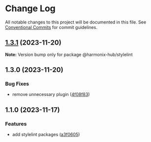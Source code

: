 # Change Log

All notable changes to this project will be documented in this file.
See [Conventional Commits](https://conventionalcommits.org) for commit guidelines.

## [1.3.1](https://github.com/mauroreisvieira/harmonix-hub/compare/@harmonix-hub/stylelint@1.3.0...@harmonix-hub/stylelint@1.3.1) (2023-11-20)

**Note:** Version bump only for package @harmonix-hub/stylelint





## 1.3.0 (2023-11-20)


### Bug Fixes

* remove unnecessary plugin ([4f08f83](https://github.com/mauroreisvieira/harmonix-hub/commit/4f08f836db00c5182619ab3c2b1c96870eb2f6af))

## 1.1.0 (2023-11-17)


### Features

* add stylelint packages ([a3f0605](https://github.com/mauroreisvieira/harmonix-hub/commit/a3f06054e96476a46eaea6b60951e9d29b2a5b7c))
